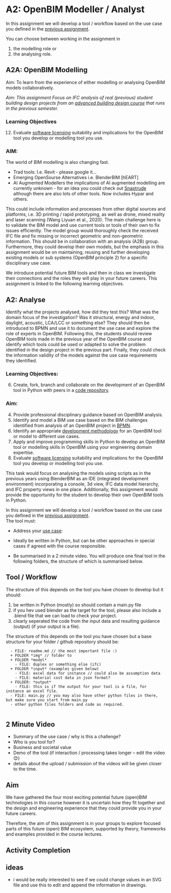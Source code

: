 # A2: OpenBIM Modeller / Analyst

In this assignment we will develop a tool / workflow based on the use case you defined in the [previous assignment](/41934/Assignment/A1).<br>

You can choose between working in the assignment in
1. the modelling role or
2. the analysing role.

## A2A: OpenBIM Modelling
Aim: To learn from the experience of either modelling or analysing OpenBIM models collaboratively.

*Aim: This assignment Focus on IFC analysis of real (previous) student building design projects from an [advanced building design course](https://github.com/timmcginley/41936) that runs in the previous semester.*

### Learning Objectives
12. Evaluate [software licensing](/41934/Concepts/Software_licences) suitability and implications for the OpenBIM tool you develop or modelling tool you use.
    
### AIM:
The world of BIM modelling is also changing fast.

- Trad tools: I.e. Revit - please google it...
- Emerging OpenSourse Alternatives i.e. BlenderBIM [hEART]
- AI Augmented Modellers
the implicaitons  of AI augmented modelling are currently unknown - for an idea you could check out [Snaptrude](https://www.snaptrude.com/) although there are also lots of other tools.
Now includes Hypar and others.

This could include information and processes from other digital sources and platforms, i.e. 3D printing / rapid prototyping, as well as drone, mixed reality and laser scanning (Wang Liyuan et al., 2020). The main challenge here is to validate the BIM model and use current tools or tools of their own to fix issues efficiently. The model group would thoroughly check the received IFC file and fix missing or incorrect geometric and non-geometric information. This should be in collaboration with an analysis (A2B) group. Furthermore, they could develop their own models, but the emphasis in this assignment would be on maintaining, reusing and further developing existing models or sub systems (OpenBIM principle 2) for a specific disciplinary use case.

We introduce potential future BIM tools and then in class we investigate their connections and the roles they will play in your future careers. This assignment is linked to the following learning objectives.

## A2: Analyse

Identify what the projects analysed, how did they test this? What was the domain focus of the investigation? Was it structural, energy and indoor, daylight, acoustic, LCA/LCC or something else? They should then be introduced to BPMN and use it to document the use case and explore the role of experts in OpenBIM. Following this, the students should review OpenBIM tools made in the previous year of the OpenBIM course and identify which tools could be used or adapted to solve the problem identified in the design project in the previous part. Finally, they could check the information validity of the models against the use case requirements they identified. 

### Learning Objectives:
6. Create, fork, branch and collaborate on the development of an OpenBIM tool in Python with peers in a [code repository](/41934/Concepts/Github).

### Aim: 
4. Provide professional disciplinary guidance based on OpenBIM analysis.
9. Identify and model a BIM use case based on the BIM challenges identified from analysis of an OpenBIM project in [BPMN](/41934/Concepts/BPMN/README.md).
10. Identify an appropriate [development methodology](/41934/Concepts/Development_methodology) for an OpenBIM tool or model to different use cases.
11. Apply and improve programming skills in Python to develop an OpenBIM tool or modelling skills in OpenBIM using your engineering domain expertise.
12. Evaluate [software licensing](/41934/Concepts/Software_licences/README.md) suitability and implications for the OpenBIM tool you develop or modelling tool you use.
   
This task would focus on analysing the models using scripts as in the previous years using BlenderBIM as an IDE (integrated development environment) incorporating a console, 3d view, IFC data model hierarchy, and IFC property views in one place. Additionally, this assignment would provide the opportunity for the student to develop their own OpenBIM tools in Python.

In this assignment we will develop a tool / workflow based on the use case you defined in the [previous assignment](/41934/Assignment/A3).<br>
The tool must:
* Address your [use case](/41934/Uses):

* Ideally be written in Python, but can be other approaches in special cases if agreed with the course responsible.
* Be summarised in a 2 minute video.
You will produce one final tool in the following folders, the structure of which is summarised below.

## Tool / Workflow

The structure of this depends on the tool you have chosen to develop but it should:
1. be written in Python (mostly) so should contain a main.py file
2. if you hev used blender as the target for the tool, please also include a .blend file that we can load to check your project.
3. clearly seperated the code from the input data and resulting guidance (output) (if your output is a file).

The structure of this depends on the tool you have chosen but a base structure for your folder / github repository should be: 

````
  - FILE: readme.md // the most important file :) 
  + FOLDER *img* // folder to 
  + FOLDER *model*
    - FILE: duplex or something else (ifc)
  + FOLDER *input* (examples given below)
    - FILE: excel data for instance // could also be assumption data
    - FILE: material cost data in json format?
  + FOLDER: *output*
    - FILE: this is if the output for your tool is a file, for instance an excel file.
  - FILE: main.py // you may also have other python files in there, but make sure you start from main.py
  - other python files folders and code as required.
  
````

## 2 Minute Video
* Summary of the use case / why is this a challenge?
* Who is you tool for?
* Business and societal value
* Demo of the tool (if interaction / processing takes longer – edit the video 😊)
* details about the upload / submission of the videos will be given closer to the time.

## Aim

We have gathered the four most exciting potential future (open)BIM technologies in this course however it is uncertain how they fit together and the design and engineering experience that they could provide you in your future careers.

Therefore, the aim of this assignment is in your groups to explore focused parts of this future (open) BIM ecosystem, supported by theory, frameworks and examples provided in the course lectures.

## Activity Completion

## ideas
* i would be really interested to see if we could change values in an SVG file and use this to edit and append the information in drawings.

[modelling]: /41934/Roles/Modeller
[analysing]: /41934/Roles/Analyst
